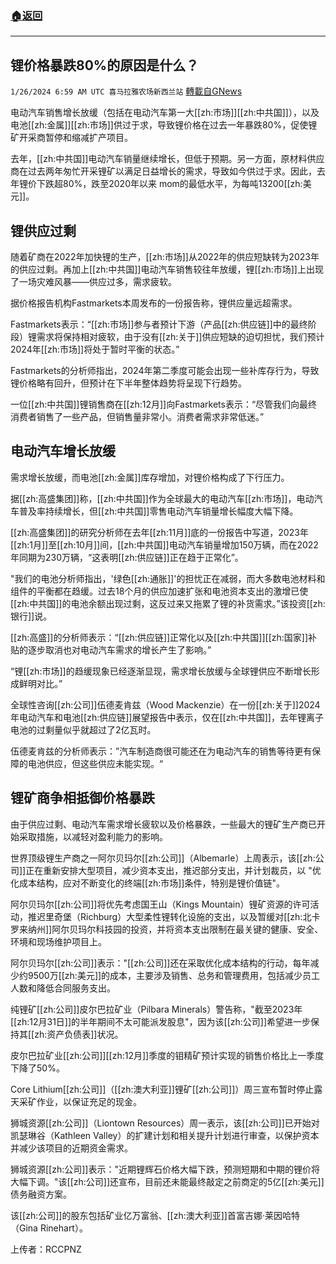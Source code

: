 ###  [:house:返回](README.md)
---


## 锂价格暴跌80%的原因是什么？
`1/26/2024 6:59 AM UTC 喜马拉雅农场新西兰站` [轉載自GNews](https://gnews.org/articles/2255060)

电动汽车销售增长放缓（包括在电动汽车第一大[[zh:市场]][[zh:中共国]]），以及电池[[zh:金属]][[zh:市场]]供过于求，导致锂价格在过去一年暴跌80%，促使锂矿开采商暂停和缩减扩产项目。  

去年，[[zh:中共国]]电动汽车销量继续增长，但低于预期。另一方面，原材料供应商在过去两年匆忙开采锂矿以满足日益增长的需求，导致如今供过于求。因此，去年锂价下跌超80%，跌至2020年以来 mom的最低水平，为每吨13200[[zh:美元]]。

## 锂供应过剩

随着矿商在2022年加快锂的生产，[[zh:市场]]从2022年的供应短缺转为2023年的供应过剩。再加上[[zh:中共国]]电动汽车销售较往年放缓，锂[[zh:市场]]上出现了一场灾难风暴——供应过多，需求疲软。

据价格报告机构Fastmarkets本周发布的一份报告称，锂供应量远超需求。

Fastmarkets表示：“[[zh:市场]]参与者预计下游（产品[[zh:供应链]]中的最终阶段）锂需求将保持相对疲软，由于没有[[zh:关于]]供应短缺的迫切担忧，我们预计2024年[[zh:市场]]将处于暂时平衡的状态。”

Fastmarkets的分析师指出，2024年第二季度可能会出现一些补库存行为，导致锂价格略有回升，但预计在下半年整体趋势将呈现下行趋势。

一位[[zh:中共国]]锂销售商在[[zh:12月]]向Fastmarkets表示：“尽管我们向最终消费者销售了一些产品，但销售量非常小。消费者需求非常低迷。”

## 电动汽车增长放缓

需求增长放缓，而电池[[zh:金属]]库存增加，对锂价格构成了下行压力。

据[[zh:高盛集团]]称，[[zh:中共国]]作为全球最大的电动汽车[[zh:市场]]，电动汽车普及率持续增长，但[[zh:中共国]]零售电动汽车销量增长幅度大幅下降。

[[zh:高盛集团]]的研究分析师在去年[[zh:11月]]底的一份报告中写道，2023年[[zh:1月]]至[[zh:10月]]间，[[zh:中共国]]电动汽车销量增加150万辆，而在2022年同期为230万辆，“这表明[[zh:供应链]]正在趋于正常化”。

"我们的电池分析师指出，'绿色[[zh:通胀]]'的担忧正在减弱，而大多数电池材料和组件的平衡都在趋缓。过去18个月的供应加速扩张和电池资本支出的激增已使[[zh:中共国]]的电池余额出现过剩，这反过来又拖累了锂的补货需求。”该投资[[zh:银行]]说。

[[zh:高盛]]的分析师表示：“[[zh:供应链]]正常化以及[[zh:中共国]][[zh:国家]]补贴的逐步取消也对电动汽车需求的增长产生了影响。”

“锂[[zh:市场]]的趋缓现象已经逐渐显现，需求增长放缓与全球锂供应不断增长形成鲜明对比。”

全球性咨询[[zh:公司]]伍德麦肯兹（Wood Mackenzie）在一份[[zh:关于]]2024年电动汽车和电池[[zh:供应链]]展望报告中表示，仅在[[zh:中共国]]，去年锂离子电池的过剩量似乎就超过了2亿瓦时。

伍德麦肯兹的分析师表示：”汽车制造商很可能还在为电动汽车的销售等待更有保障的电池供应，但这些供应未能实现。“

## 锂矿商争相抵御价格暴跌

由于供应过剩、电动汽车需求增长疲软以及价格暴跌，一些最大的锂矿生产商已开始采取措施，以减轻对盈利能力的影响。 

世界顶级锂生产商之一阿尔贝玛尔[[zh:公司]]（Albemarle）上周表示，该[[zh:公司]]正在重新安排大型项目，减少资本支出，推迟部分支出，并计划裁员，以 "优化成本结构，应对不断变化的终端[[zh:市场]]条件，特别是锂价值链"。

阿尔贝玛尔[[zh:公司]]将优先考虑国王山（Kings Mountain）锂矿资源的许可活动，推迟里奇堡（Richburg）大型柔性锂转化设施的支出，以及暂缓对[[zh:北卡罗来纳州]]阿尔贝玛尔科技园的投资，并将资本支出限制在最关键的健康、安全、环境和现场维护项目上。

阿尔贝玛尔[[zh:公司]]表示："[[zh:公司]]还在采取优化成本结构的行动，每年减少约9500万[[zh:美元]]的成本，主要涉及销售、总务和管理费用，包括减少员工人数和降低合同服务支出。

纯锂矿[[zh:公司]]皮尔巴拉矿业（Pilbara Minerals）警告称，"截至2023年[[zh:12月31日]]的半年期间不太可能派发股息"，因为该[[zh:公司]]希望进一步保持其[[zh:资产负债表]]状况。

皮尔巴拉矿业[[zh:公司]][[zh:12月]]季度的钼精矿预计实现的销售价格比上一季度下降了50%。

Core Lithium[[zh:公司]]（[[zh:澳大利亚]]锂矿[[zh:公司]]）周三宣布暂时停止露天采矿作业，以保证充足的现金。

狮城资源[[zh:公司]]（Liontown Resources）周一表示，该[[zh:公司]]已开始对凯瑟琳谷（Kathleen Valley）的扩建计划和相关提升计划进行审查，以保护资本并减少该项目的近期资金需求。

狮城资源[[zh:公司]]表示："近期锂辉石价格大幅下跌，预测短期和中期的锂价将大幅下调。"该[[zh:公司]]还宣布，目前还未能最终敲定之前商定的5亿[[zh:美元]]债务融资方案。

该[[zh:公司]]的股东包括矿业亿万富翁、[[zh:澳大利亚]]首富吉娜·莱因哈特（Gina Rinehart）。

上传者：RCCPNZ

